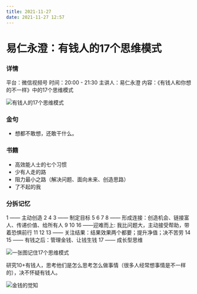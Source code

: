 ```yaml
---
title: 2021-11-27
date: 2021-11-27 12:57
---
```


# 易仁永澄：有钱人的17个思维模式

### 详情
平台：微信视频号
时间：20:00 - 21:30
主讲人：易仁永澄
内容：《有钱人和你想的不一样》中的17个思维模式

![有钱人的17个思维模式](http://images.oliverwong.cn/uPic/20211127-17.jpeg)

### 金句
- 想都不敢想，还敢干什么。

### 书籍
- 高效能人士的七个习惯
- 少有人走的路
- 阻力最小之路（解决问题、面向未来、创造思路）
- 了不起的我

### 分拆记忆
1 —— 主动创造
2 4 3 —— 制定目标
5 6 7 8 —— 形成连接：创造机会、链接富人、传递价值、给所有人
9 10 16 ——迎难而上: 我比问题大，主动接受帮助，带着恐惧前行
11 12 13 —— 关注结果：结果效果两个都要；提升净值；决不苦劳
14 15 —— 有钱之后：管理金钱、让钱生钱
17 —— 成长型思维

![一张图记住17个思维模式](http://images.oliverwong.cn/uPic/20211127-17alinone.jpeg)

研究10+有钱人，思考他们是怎么思考怎么做事情（很多人经常想事情是不一样的），决不怀疑有钱人。

![金钱的觉知](http://images.oliverwong.cn/uPic/20211127-money-awareness.jpeg)
